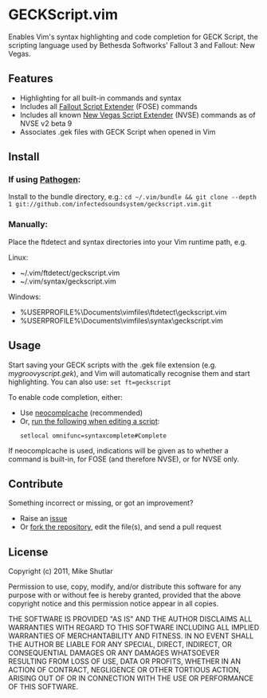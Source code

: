 # GECKScript.vim

Enables Vim's syntax highlighting and code completion for GECK Script, the scripting language used by Bethesda Softworks' Fallout 3 and Fallout: New Vegas.


## Features

* Highlighting for all built-in commands and syntax
* Includes all [Fallout Script Extender](http://fose.silverlock.org/) (FOSE) commands
* Includes all known [New Vegas Script Extender](http://nvse.silverlock.org/) (NVSE) commands as of NVSE v2 beta 9
* Associates .gek files with GECK Script when opened in Vim


## Install

### If using [Pathogen](http://www.vim.org/scripts/script.php?script_id=2332):

Install to the bundle directory, e.g.:
    ```
    cd ~/.vim/bundle && git clone --depth 1 git://github.com/infectedsoundsystem/geckscript.vim.git
    ```


### Manually:

Place the ftdetect and syntax directories into your Vim runtime path, e.g.

Linux:

* ~/.vim/ftdetect/geckscript.vim
* ~/.vim/syntax/geckscript.vim

Windows:    

* %USERPROFILE%\Documents\vimfiles\ftdetect\geckscript.vim
* %USERPROFILE%\Documents\vimfiles\syntax\geckscript.vim


## Usage

Start saving your GECK scripts with the .gek file extension (e.g. *mygroovyscript.gek*), and Vim will automatically recognise them and start highlighting. You can also use:
    ```
    set ft=geckscript
    ```

To enable code completion, either:

* Use [neocomplcache](http://www.vim.org/scripts/script.php?script_id=2620) (recommended)
* Or, [run the following when editing a script](http://vimdoc.sourceforge.net/htmldoc/insert.html#ft-syntax-omni):
    ```
    setlocal omnifunc=syntaxcomplete#Complete
    ```

If neocomplcache is used, indications will be given as to whether a command is built-in, for FOSE (and therefore NVSE), or for NVSE only.


## Contribute

Something incorrect or missing, or got an improvement?

* Raise an [issue](https://github.com/infectedsoundsystem/geckscript.vim/issues)
* Or [fork the repository](https://github.com/infectedsoundsystem/geckscript.vim/fork), edit the file(s), and send a pull request


## License

Copyright (c) 2011, Mike Shutlar

Permission to use, copy, modify, and/or distribute this software for any purpose with or without fee is hereby granted, provided that the above copyright notice and this permission notice appear in all copies.

THE SOFTWARE IS PROVIDED "AS IS" AND THE AUTHOR DISCLAIMS ALL WARRANTIES WITH REGARD TO THIS SOFTWARE INCLUDING ALL IMPLIED WARRANTIES OF MERCHANTABILITY AND FITNESS. IN NO EVENT SHALL THE AUTHOR BE LIABLE FOR ANY SPECIAL, DIRECT, INDIRECT, OR CONSEQUENTIAL DAMAGES OR ANY DAMAGES WHATSOEVER RESULTING FROM LOSS OF USE, DATA OR PROFITS, WHETHER IN AN ACTION OF CONTRACT, NEGLIGENCE OR OTHER TORTIOUS ACTION, ARISING OUT OF OR IN CONNECTION WITH THE USE OR PERFORMANCE OF THIS SOFTWARE.
